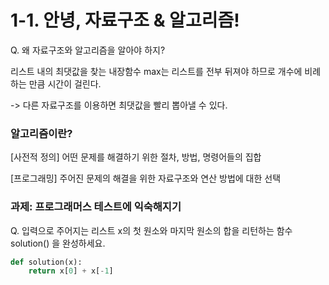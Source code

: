 # 1-1. 안녕, 자료구조 & 알고리즘!

Q. 왜 자료구조와 알고리즘을 알아야 하지?

리스트 내의 최댓값을 찾는 내장함수 max는 리스트를 전부 뒤져야 하므로
개수에 비례하는 만큼 시간이 걸린다.

-> 다른 자료구조를 이용하면 최댓값을 빨리 뽑아낼 수 있다.



### 알고리즘이란?

[사전적 정의] 어떤 문제를 해결하기 위한 절차, 방법, 명령어들의 집합

[프로그래밍] 주어진 문제의 해결을 위한 자료구조와 연산 방법에 대한 선택



### 과제: 프로그래머스 테스트에 익숙해지기

Q. 입력으로 주어지는 리스트 x의 첫 원소와 마지막 원소의 합을 리턴하는 함수 solution() 을 완성하세요.

```python
def solution(x):
    return x[0] + x[-1]
```

